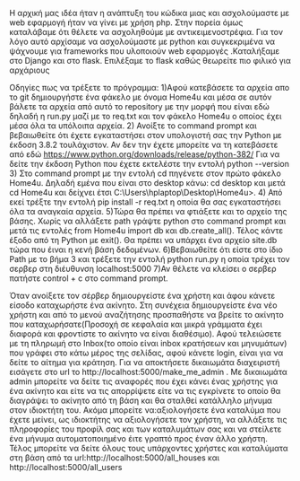 Η αρχική μας ιδέα ήταν η ανάπτυξη του κώδικα μιας και ασχολούμαστε με web εφαρμογή ήταν να γίνει με χρήση php. Στην πορεία όμως καταλάβαμε ότι θέλετε να ασχοληθούμε με αντικειμενοστρέφια. Για τον λόγο αυτό αρχίσαμε να ασχολούμαστε με python και συγκεκριμένα να ψάχνουμε για frameworks που υλοποιούν web εφαρμογές .Καταλήξαμε στο Django και στο flask. Επιλέξαμε το flask καθώς θεωρείτε πιο φιλικό για αρχάριους

Οδηγίες πως να τρέξετε το πρόγραμμα: 1)Αφού κατεβάσετε τα αρχεία απο το git δημιουργήστε ένα φάκελο με όνομα Home4u και μέσα σε αυτόν βάλετε τα αρχεία από αυτό το repository με την μορφή που είναι εδώ δηλαδή η run.py μαζί με το req.txt και τον φάκελο Home4u ο οποίος έχει μέσα όλα τα υπόλοιπα αρχεία. 2) Ανοίξτε το command prompt και βεβαιωθείτε ότι έχετε εγκαταστήσει στον υπολογιστή σας την Python με έκδοση 3.8.2 τουλάχιστον. Αν δεν την έχετε μπορείτε να τη κατεβάσετε από εδώ https://www.python.org/downloads/release/python-382/ Για να δείτε την έκδοση Python που έχετε εκτελέστε την εντολή python --version 3) Στο command prompt με την εντολή cd πηγένετε στον πρώτο φάκελο Home4u. Δηλαδή εμένα που είναι στο desktop κάνω: cd desktop και μετά cd Home4u και δείχνει έτσι C:\Users\hplaptop\Desktop\Home4u>. 4) Από εκεί τρέξτε την εντολή pip install -r req.txt η οποία θα σας εγκαταστήσει όλα τα αναγκαία αρχεία. 5)Τώρα θα πρέπει να φτιάξετε και το αρχείο της βάσης. Χωρίς να αλλάξετε path γράψτε python στο command prompt και μετά τις εντολές from Home4u import db και db.create_all(). Τέλος κάντε έξοδο από τη Python με exit(). Θα πρέπει να υπάρχει ένα αρχείο site.db τώρα που έιναι η κενή βάση δεδομένων. 6)Βεβαιωθείτε ότι είστε στο ίδιο Path με το βήμα 3 και τρέξετε την εντολή python run.py η οποία τρέχει τον σερβερ στη διέυθυνση localhost:5000 7)Αν θέλετε να κλείσει ο σερβερ πατήστε control + c στο command prompt.

Όταν ανοίξετε τον σέρβερ δημιουργείστε ένα χρήστη και άφου κάνετε είσοδο καταχωρήστε ένα ακίνητο. Στη συνέχεια δημιουργείστε ένα νέο χρήστη και από το μενού αναζήτησης προσπαθήστε να βρείτε το ακίνητο που καταχωρήσατε(Προσοχή σε κεφαλαία και μικρά γράμματα έχει διαφορά και φροντίστε το ακίνητο να είναι διαθέσιμο). Αφού τελειώσετε με τη πληρωμή στο Inbox(το οποίο είναι inbox κρατήσεων και μηνυμάτων) που γράφει στο κάτω μέρος της σελίδας, αφού κάνετε login, είναι για να δείτε το αίτημα για κράτηση. Για να αποκτήσετε δικαιωμάτα διαχειριστή εισάγετε στο url το http://localhost:5000/make_me_admin . Με δικαιωμάτα admin μπορείτε να δείτε τις αναφορές που έχει κάνει ένας χρήστης για ένα ακίνητο και είτε να τις απορρίψετε είτε να τις εγκρίνετε το οποίο θα διαγράψει το ακίνητο από τη βάση και θα σταλθεί κατάλληλο μήνυμα στον ιδιοκτήτη του. Ακόμα μπορείτε να:αξιολογήσετε ένα καταλύμα που έχετε μείνει, ως ιδιοκτήτης να αξιολογήσετε τον χρήστη, να αλλάξετε τις πληροφορίες του προφίλ σας και των καταλυμάτων σας και να στείλετε ένα μήνυμα αυτοματοποιημένο έιτε γραπτό προς έναν άλλο χρήστη. Τέλος μπορείτε να δείτε όλους τους υπάρχοντες χρήστες και καταλύματα στη βάση από τα url:http://localhost:5000/all_houses και http://localhost:5000/all_users
